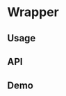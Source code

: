 # Wrapper

<!-- Used within the library, in a Button component, to add a wrapper acound a button and its popover if behaviour is set to "popover". -->

## Usage

## API

## Demo